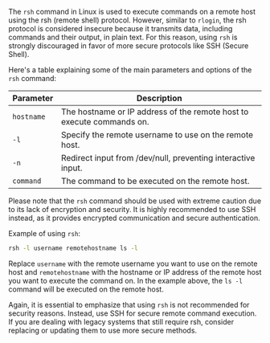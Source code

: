 The `rsh` command in Linux is used to execute commands on a remote host using the rsh (remote shell) protocol. However, similar to `rlogin`, the rsh protocol is considered insecure because it transmits data, including commands and their output, in plain text. For this reason, using `rsh` is strongly discouraged in favor of more secure protocols like SSH (Secure Shell).

Here's a table explaining some of the main parameters and options of the `rsh` command:

| Parameter | Description                                                      |
|-----------|------------------------------------------------------------------|
| `hostname` | The hostname or IP address of the remote host to execute commands on. |
| `-l`      | Specify the remote username to use on the remote host.            |
| `-n`      | Redirect input from /dev/null, preventing interactive input.     |
| `command`  | The command to be executed on the remote host.                   |

Please note that the `rsh` command should be used with extreme caution due to its lack of encryption and security. It is highly recommended to use SSH instead, as it provides encrypted communication and secure authentication.

Example of using `rsh`:

```bash
rsh -l username remotehostname ls -l
```

Replace `username` with the remote username you want to use on the remote host and `remotehostname` with the hostname or IP address of the remote host you want to execute the command on. In the example above, the `ls -l` command will be executed on the remote host.

Again, it is essential to emphasize that using `rsh` is not recommended for security reasons. Instead, use SSH for secure remote command execution. If you are dealing with legacy systems that still require rsh, consider replacing or updating them to use more secure methods.
